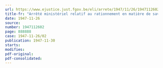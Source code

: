 ```yaml
---
url: https://www.ejustice.just.fgov.be/eli/arrete/1947/11/26/1947112602/justel
title-fr: "Arrêté ministériel relatif au rationnement en matière de savon indigène"
date: 1947-11-26
source:
number: 1947112602
page: 888888
case: 1947-11-26/02
publication: 1947-11-30
starts:
modifies:
pdf-original:
pdf-consolidated:
---
```


